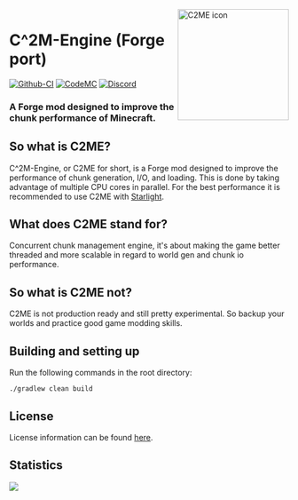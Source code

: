<img width="200" src="https://yatopiamc.org/static/img/c2m.png" alt="C2ME icon" align="right">
<div align="left">
<h1>C^2M-Engine (Forge port)</h1>

[![Github-CI](https://github.com/YatopiaMC/C2ME-fabric/workflows/C2ME%20Build%20Script/badge.svg)](https://github.com/YatopiaMC/C2ME-fabric/actions?query=workflow%3ACI)
[![CodeMC](https://ci.codemc.io/buildStatus/icon?job=YatopiaMC%2FC2ME-fabric%2Fver%252F1.16.5)](https://ci.codemc.io/job/YatopiaMC/job/C2ME-fabric/job/ver%252F1.16.5/)
[![Discord](https://img.shields.io/discord/342814924310970398?color=%237289DA&label=Discord&logo=discord&logoColor=white)](https://discord.io/YatopiaMC)
<h3>A Forge mod designed to improve the chunk performance of Minecraft.</h3>
</div>

## So what is C2ME? 
C^2M-Engine, or C2ME for short, is a Forge mod designed to improve the performance of chunk generation, I/O, and loading. This is done by taking advantage of multiple CPU cores in parallel. For the best performance it is recommended to use C2ME with [Starlight](https://github.com/Spottedleaf/Starlight).

## What does C2ME stand for?
Concurrent chunk management engine, it's about making the game better threaded and more scalable in regard to world gen and chunk io performance.

## So what is C2ME not?
C2ME is not production ready and still pretty experimental. 
So backup your worlds and practice good game modding skills.

## Building and setting up

Run the following commands in the root directory: 

```shell
./gradlew clean build
```

## License
License information can be found [here](/LICENSE).

## Statistics
[![](https://bstats.org/signatures/bukkit/C2ME-forge.svg)](https://bstats.org/plugin/bukkit/C2ME-forge/10823)
